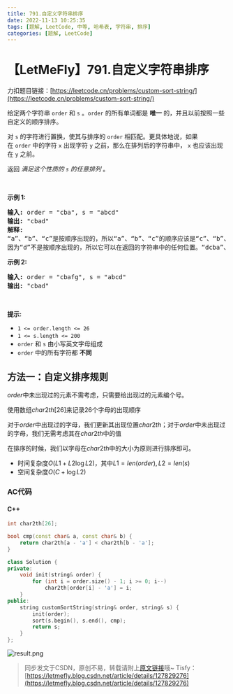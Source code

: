 ```yaml
---
title: 791.自定义字符串排序
date: 2022-11-13 10:25:35
tags: [题解, LeetCode, 中等, 哈希表, 字符串, 排序]
categories: [题解, LeetCode]
---
```


# 【LetMeFly】791.自定义字符串排序

力扣题目链接：[https://leetcode.cn/problems/custom-sort-string/](https://leetcode.cn/problems/custom-sort-string/)

<p>给定两个字符串 <code>order</code> 和 <code>s</code> 。<code>order</code> 的所有单词都是 <strong>唯一</strong> 的，并且以前按照一些自定义的顺序排序。</p>

<p>对 <code>s</code> 的字符进行置换，使其与排序的&nbsp;<code>order</code>&nbsp;相匹配。更具体地说，如果在&nbsp;<code>order</code>&nbsp;中的字符 <code>x</code> 出现字符 <code>y</code> 之前，那么在排列后的字符串中， <code>x</code>&nbsp;也应该出现在 <code>y</code> 之前。</p>

<p>返回 <em>满足这个性质的 <code>s</code> 的任意排列&nbsp;</em>。</p>

<p>&nbsp;</p>

<p><strong>示例 1:</strong></p>

<pre>
<strong>输入:</strong> order = "cba", s = "abcd"
<strong>输出:</strong> "cbad"
<strong>解释:</strong> 
“a”、“b”、“c”是按顺序出现的，所以“a”、“b”、“c”的顺序应该是“c”、“b”、“a”。
因为“d”不是按顺序出现的，所以它可以在返回的字符串中的任何位置。“dcba”、“cdba”、“cbda”也是有效的输出。</pre>

<p><strong>示例 2:</strong></p>

<pre>
<strong>输入:</strong> order = "cbafg", s = "abcd"
<strong>输出:</strong> "cbad"
</pre>

<p>&nbsp;</p>

<p><strong>提示:</strong></p>

<ul>
	<li><code>1 &lt;= order.length &lt;= 26</code></li>
	<li><code>1 &lt;= s.length &lt;= 200</code></li>
	<li><code>order</code>&nbsp;和&nbsp;<code>s</code>&nbsp;由小写英文字母组成</li>
	<li><code>order</code>&nbsp;中的所有字符都 <strong>不同</strong></li>
</ul>


    
## 方法一：自定义排序规则

$order$中未出现过的元素不需考虑，只需要给出现过的元素编个号。

使用数组$char2th[26]$来记录26个字母的出现顺序

对于$order$中出现过的字母，我们更新其出现位置$char2th$；对于$order$中未出现过的字母，我们无需考虑其在$char2th$中的值

在排序的时候，我们以字母在$char2th$中的大小为原则进行排序即可。

+ 时间复杂度$O(L1 + L2\log L2)$，其中$L1 = len(order), L2 = len(s)$
+ 空间复杂度$O(C + \log L2)$

### AC代码

#### C++

```cpp
int char2th[26];

bool cmp(const char& a, const char& b) {
    return char2th[a - 'a'] < char2th[b - 'a'];
}

class Solution {
private:
    void init(string& order) {
        for (int i = order.size() - 1; i >= 0; i--)
            char2th[order[i] - 'a'] = i;
    }
public:
    string customSortString(string& order, string& s) {
        init(order);
        sort(s.begin(), s.end(), cmp);
        return s;
    }
};
```

![result.png](https://cors.tisfy.eu.org/https://img-blog.csdnimg.cn/22d9bf14b5d84e8ca34af6ec8de954b7.png#pic_center)

> 同步发文于CSDN，原创不易，转载请附上[原文链接](https://blog.letmefly.xyz/2022/11/13/LeetCode%200791.%E8%87%AA%E5%AE%9A%E4%B9%89%E5%AD%97%E7%AC%A6%E4%B8%B2%E6%8E%92%E5%BA%8F/)哦~
> Tisfy：[https://letmefly.blog.csdn.net/article/details/127829276](https://letmefly.blog.csdn.net/article/details/127829276)

